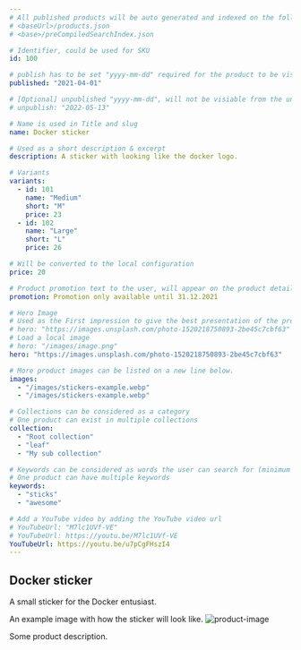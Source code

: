 ```yaml
---
# All published products will be auto generated and indexed on the following urls
# <baseUrl>/products.json
# <base>/preCompiledSearchIndex.json

# Identifier, could be used for SKU
id: 100

# publish has to be set "yyyy-mm-dd" required for the product to be visible
published: "2021-04-01"

# [Optional] unpublished "yyyy-mm-dd", will not be visiable from the unpublished date
# unpublish: "2022-05-13"

# Name is used in Title and slug
name: Docker sticker

# Used as a short description & excerpt
description: A sticker with looking like the docker logo.

# Variants
variants:
  - id: 101
    name: "Medium"
    short: "M"
    price: 23
  - id: 102
    name: "Large"
    short: "L"
    price: 26

# Will be converted to the local configuration
price: 20

# Product promotion text to the user, will appear on the product detail page above the "Add to cart" button
promotion: Promotion only available until 31.12.2021

# Hero Image
# Used as the First impression to give the best presentation of the product
# hero: "https://images.unsplash.com/photo-1520218750893-2be45c7cbf63"
# Load a local image
# hero: "/images/image.png"
hero: "https://images.unsplash.com/photo-1520218750893-2be45c7cbf63"

# More product images can be listed on a new line below.
images:
  - "/images/stickers-example.webp"
  - "/images/stickers-example.webp"

# Collections can be considered as a category
# One product can exist in multiple collections
collection:
  - "Root collection"
  - "leaf"
  - "My sub collection"

# Keywords can be considered as words the user can search for (minimum of 4 chars)
# One product can have multiple keywords
keywords:
  - "sticks"
  - "awesome"

# Add a YouTube video by adding the YouTube video url
# YouTubeUrl: "M7lc1UVf-VE"
# YouTubeUrl: https://youtu.be/M7lc1UVf-VE
YouTubeUrl: https://youtu.be/u7pCgFHszI4
---
```


## Docker sticker

A small sticker for the Docker entusiast.

An example image with how the sticker will look like.
![product-image](/images/docker-sticker.jpg)

Some product description.
